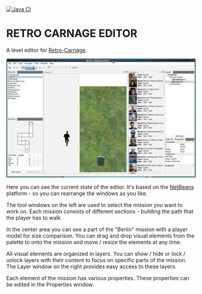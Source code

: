 [![Java CI](https://github.com/Retro-Carnage-Team/retro-carnage-editor/actions/workflows/ant.yml/badge.svg)](https://github.com/Retro-Carnage-Team/retro-carnage-editor/actions/workflows/ant.yml)

# RETRO CARNAGE EDITOR

A level editor for [Retro-Carnage](https://github.com/huddeldaddel/retro-carnage).

![Screenshot 1](docs/screenshot-4.png "Screenshot 1")

Here you can see the current state of the editor. It's based on the [NetBeans](https://netbeans.apache.org/) platform -
so you can rearrange the windows as you like.

The tool windows on the left are used to select the mission you want to
work on. Each mission consists of different sections - building the path that the player has to walk.

In the center area you can see a part of the "Berlin" mission with a player model for size comparison. You can drag and
drop visual elements from the palette to onto the mission and move / resize the elements at any time.

All visual elements are organized in layers. You can show / hide or lock / unlock layers with their content to focus on
specific parts of the mission. The Layer window on the right provides easy access to these layers.

Each element of the mission has various properties. These properties can be edited in the Properties window.
